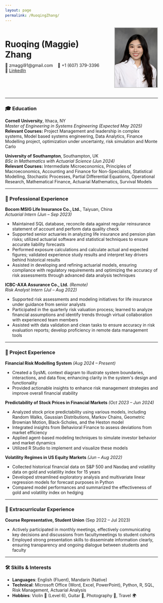 ```yaml
---
layout: page
permalink: /RuoqingZhang/
---
```


<link rel="stylesheet" href="/assets/css/style.css">

<div style="display: flex; justify-content: space-between; align-items: flex-start; margin-bottom: 30px;">

  <div style="flex: 1;">
    <h1 style="margin-bottom: 10px;">Ruoqing (Maggie) Zhang</h1>
    <p style="margin: 0;">
      📧 zmaggi91@gmail.com &nbsp;&nbsp; 📱 +1 (607) 379-3396<br>
      🔗 <a href="https://www.linkedin.com/in/ruoqing-zhang" target="_blank">LinkedIn</a>
    </p>
  </div>

  <div>
    <img src="/assets/images/profile.jpg"
         alt="Profile"
         style="width: 140px; height: auto; border-radius: 0; border: 2px solid #ccc; margin-left: 30px;">
  </div>
</div>


---

### 🎓 Education

**Cornell University**, Ithaca, NY  
*Master of Engineering in Systems Engineering (Expected May 2025)*  
**Relevant Courses:** Project Management and leadership in complex systems, Model based systems engineering, Data Analytics, Finance Modelling project, optimization under uncertainty, risk simulation and Monte Carlo

**University of Southampton**, Southampton, UK  
*BSc in Mathematics with Actuarial Science (Jun 2024)*  
**Relevant Courses:** Intermediate Microeconomics, Principles of Macroeconomics, Accounting and Finance for Non-Specialists, Statistical Modelling, Stochastic Processes, Partial Differential Equations, Operational Research, Mathematical Finance, Actuarial Mathematics, Survival Models

---

### 💼 Professional Experience

**Bocom MSIG Life Insurance Co., Ltd.**, Taiyuan, China  
*Actuarial Intern (Jun – Sep 2023)*
- Maintained SQL database, reconcile data against regular reinsurance statement of account and perform data quality check  
- Supported senior actuaries in analyzing life insurance and pension plan risks; utilized actuarial software and statistical techniques to ensure accurate liability forecasts  
- Performed exposure calculations and calculate actual and expected figures; validated experience study results and interpret key drivers behind historical results
- Assisted in developing and refining actuarial models, ensuring compliance with regulatory requirements and optimizing the accuracy of risk assessments through advanced data analysis techniques

**ICBC-AXA Assurance Co., Ltd.** *(Remote)*  
*Risk Analyst Intern (Jul – Aug 2022)*
- Supported risk assessments and modeling initiatives for life insurance under guidance from senior analysts  
- Participated in the quarterly risk valuation process; learned to analyze financial assumptions and identify trends through virtual collaboration with experienced team members
- Assisted with data validation and clean tasks to ensure accuracy in risk evaluation reports; develop proficiency in remote data management tools

---

### 🧠 Project Experience

**Financial Risk Modelling System** *(Aug 2024 – Present)*  
- Created a SysML context diagram to illustrate system boundaries, interactions, and data flow, enhancing clarity in the system's design and functionality
- Provided actionable insights to enhance risk management strategies and improve overall financial stability  

**Predictability of Stock Prices in Financial Markets** *(Oct 2023 – Jun 2024)*  
- Analyzed stock price predictability using various models, including Random Walks, Gaussian Distributions, Markov Chains, Geometric Brownian Motion, Black-Scholes, and the Heston model  
- Integrated insights from Behavioral Finance to assess deviations from market efficiency
- Applied agent-based modeling techniques to simulate investor behavior and market dynamics
- Utilized R Studio to implement and visualize these models

**Volatility Regimes in US Equity Markets** *(Jun – Aug 2022)*  
- Collected historical financial data on S&P 500 and Nasdaq and volatility data on gold and volatility index for 15 years
- Developed streamlined exploratory analysis and multivariate linear regression models for forecast purposes in Python 
- Compared model performances and summarized the effectiveness of gold and volatility index on hedging

---

### 🌱 Extracurricular Experience

**Course Representative, Student Union** (Sep 2022 – Jul 2023)  
- Actively participated in monthly meetings, effectively communicating key decisions and discussions from facultymeetings 
to student cohorts
- Employed strong presentation skills to disseminate information clearly, ensuring transparency and ongoing dialogue between students and faculty

---

### 🛠️ Skills & Interests

- **Languages**: English (Fluent), Mandarin (Native)  
- **Technical**: Microsoft Office (Word, Excel, PowerPoint), Python, R, SQL, Risk Management, Actuarial Analysis  
- **Hobbies**: Violin 🎻 (Level 6), Guitar 🎸, Photography 📸, Travel 🌍
